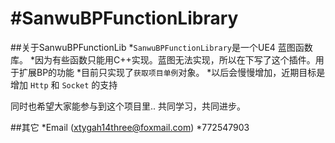 #SanwuBPFunctionLibrary
======================
##关于SanwuBPFunctionLib
*`SanwuBPFunctionLibrary`是一个UE4 蓝图函数库。
*因为有些函数只能用C++实现。蓝图无法实现，所以在下写了这个插件。用于扩展BP的功能
*目前只实现了`获取项目单例`对象。
*以后会慢慢增加，近期目标是增加 `Http` 和 `Socket` 的支持

同时也希望大家能参与到这个项目里..  共同学习，共同进步。

##其它
*Email (xtygah14three@foxmail.com)
*772547903
